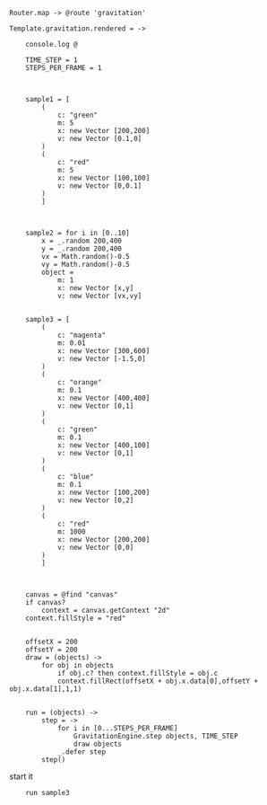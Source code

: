 


	Router.map -> @route 'gravitation'

	Template.gravitation.rendered = ->

		console.log @		

		TIME_STEP = 1
		STEPS_PER_FRAME = 1



		sample1 = [
			(
				c: "green"
				m: 5
				x: new Vector [200,200] 
				v: new Vector [0.1,0]
			)
			(
				c: "red"
				m: 5
				x: new Vector [100,100]
				v: new Vector [0,0.1]
			)
			]



		sample2 = for i in [0..10]
			x = _.random 200,400
			y = _.random 200,400
			vx = Math.random()-0.5
			vy = Math.random()-0.5
			object = 
				m: 1
				x: new Vector [x,y]
				v: new Vector [vx,vy]


		sample3 = [
			(
				c: "magenta"
				m: 0.01
				x: new Vector [300,600] 
				v: new Vector [-1.5,0]
			)
			(
				c: "orange"
				m: 0.1
				x: new Vector [400,400] 
				v: new Vector [0,1]
			)
			(
				c: "green"
				m: 0.1
				x: new Vector [400,100] 
				v: new Vector [0,1]
			)
			(
				c: "blue"
				m: 0.1
				x: new Vector [100,200]
				v: new Vector [0,2]
			)
			(
				c: "red"
				m: 1000
				x: new Vector [200,200]
				v: new Vector [0,0]
			)
			]



		canvas = @find "canvas"
		if canvas?
			context = canvas.getContext "2d"
		context.fillStyle = "red"


		offsetX = 200
		offsetY = 200
		draw = (objects) ->
			for obj in objects
				if obj.c? then context.fillStyle = obj.c
				context.fillRect(offsetX + obj.x.data[0],offsetY + obj.x.data[1],1,1)


		run = (objects) ->
			step = ->
				for i in [0...STEPS_PER_FRAME]
					GravitationEngine.step objects, TIME_STEP
					draw objects
				_.defer step
			step()

		


start it
		
		run sample3



	
